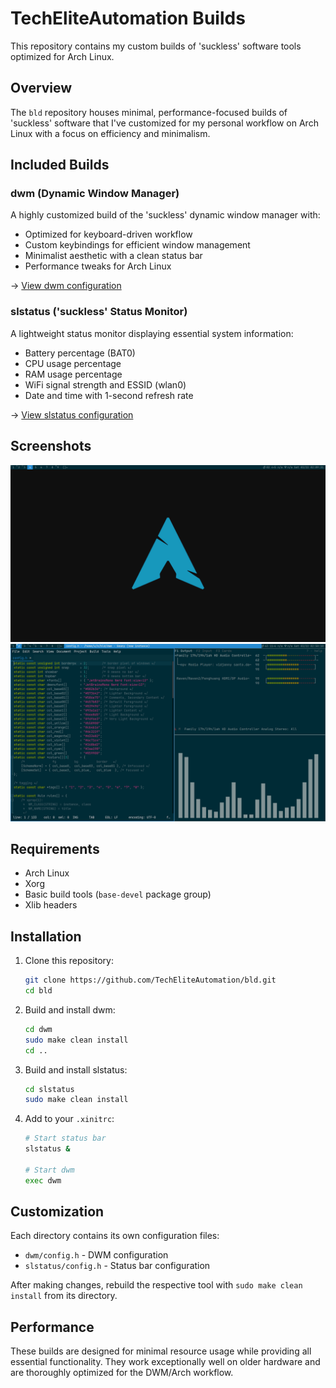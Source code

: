 # TechEliteAutomation Builds

This repository contains my custom builds of 'suckless' software tools optimized for Arch Linux.

## Overview

The `bld` repository houses minimal, performance-focused builds of 'suckless' software that I've customized for my personal workflow on Arch Linux with a focus on efficiency and minimalism.

## Included Builds

### dwm (Dynamic Window Manager)

A highly customized build of the 'suckless' dynamic window manager with:

- Optimized for keyboard-driven workflow
- Custom keybindings for efficient window management
- Minimalist aesthetic with a clean status bar
- Performance tweaks for Arch Linux

→ [View dwm configuration](./dwm/)

### slstatus ('suckless' Status Monitor)

A lightweight status monitor displaying essential system information:

- Battery percentage (BAT0)
- CPU usage percentage
- RAM usage percentage
- WiFi signal strength and ESSID (wlan0)
- Date and time with 1-second refresh rate

→ [View slstatus configuration](./slstatus/)

## Screenshots

![slstatus in action](/slstatus/screenshot.png)
![dwm in action](/dwm/screenshot.png)

## Requirements

- Arch Linux
- Xorg
- Basic build tools (`base-devel` package group)
- Xlib headers

## Installation

1. Clone this repository:
   ```bash
   git clone https://github.com/TechEliteAutomation/bld.git
   cd bld
   ```

2. Build and install dwm:
   ```bash
   cd dwm
   sudo make clean install
   cd ..
   ```

3. Build and install slstatus:
   ```bash
   cd slstatus
   sudo make clean install
   ```

4. Add to your `.xinitrc`:
   ```bash
   # Start status bar
   slstatus &
   
   # Start dwm
   exec dwm
   ```

## Customization

Each directory contains its own configuration files:

- `dwm/config.h` - DWM configuration
- `slstatus/config.h` - Status bar configuration

After making changes, rebuild the respective tool with `sudo make clean install` from its directory.

## Performance

These builds are designed for minimal resource usage while providing all essential functionality. They work exceptionally well on older hardware and are thoroughly optimized for the DWM/Arch workflow.
